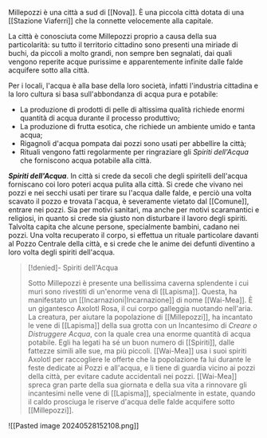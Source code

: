 Millepozzi è una città a sud di [[Nova]]. 
È una piccola città dotata di una [[Stazione Viaferri]] che la connette velocemente alla capitale.

La città è conosciuta come Millepozzi proprio a causa della sua particolarità: su tutto il territorio cittadino sono presenti una miriade di buchi, da piccoli a molto grandi, non sempre ben segnalati, dai quali vengono reperite acque purissime e apparentemente infinite dalle falde acquifere sotto alla città. 

Per i locali, l'acqua è alla base della loro società, infatti l'industria cittadina e la loro cultura si basa sull'abbondanza di acqua pura e potabile:
- La produzione di prodotti di pelle di altissima qualità richiede enormi quantità di acqua durante il processo produttivo; 
- La produzione di frutta esotica, che richiede un ambiente umido e tanta acqua;
- Rigagnoli d'acqua pompata dai pozzi sono usati per abbellire la città;
- Rituali vengono fatti regolarmente per ringraziare gli *Spiriti dell'Acqua* che forniscono acqua potabile alla città. 

***Spiriti dell'Acqua***. In città si crede da secoli che degli spiritelli dell'acqua forniscano coi loro poteri acqua pulita alla città. Si crede che vivano nei pozzi e nei secchi usati per tirare su l'acqua dalle falde, e perciò una volta scavato il pozzo e trovata l'acqua, è severamente vietato dal [[Comune]], entrare nei pozzi. Sia per motivi sanitari, ma anche per motivi scaramantici e religiosi, in quanto si crede sia giusto non disturbare il lavoro degli spiriti.
Talvolta capita che alcune persone, specialmente bambini, cadano nei pozzi. Una volta recuperato il corpo, si effettua un rituale particolare davanti al Pozzo Centrale della città, e si crede che le anime dei defunti diventino a loro volta degli spiriti dell'acqua.

> [!denied]- Spiriti dell'Acqua
>
> Sotto Millepozzi è presente una bellissima caverna splendente i cui muri sono rivestiti di un'enorme vena di [[Lapisma]]. Questa, ha manifestato un [[Incarnazioni|Incarnazione]] di nome [[Wai-Mea]]. È un gigantesco Axolotl Rosa, il cui corpo galleggia nuotando nell'aria. 
> La creatura, per aiutare la popolazione di [[Millepozzi]], ha incantato le vene di [[Lapisma]] della sua grotta con un Incantesimo di *Creare o Distruggere Acqua*, con la quale crea una enorme quantità di acqua potabile. Egli ha legati ha sé un buon numero di [[Spiriti]], dalle fattezze simili alle sue, ma più piccoli. 
> [[Wai-Mea]] usa i suoi spiriti Axolotl per raccogliere le offerte che la popolazione fa lui durante le feste dedicate ai Pozzi e all'acqua, e li tiene di guardia vicino ai pozzi della città, per evitare cadute accidentali nei pozzi. 
> [[Wai-Mea]] spreca gran parte della sua giornata e della sua vita a rinnovare gli incantesimi nelle vene di [[Lapisma]], specialmente in estate, quando il caldo prosciuga le riserve d'acqua delle falde acquifere sotto [[Millepozzi]]. 


![[Pasted image 20240528152108.png]]